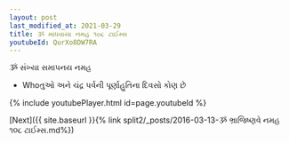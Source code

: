 ```yaml
---
layout: post
last_modified_at: 2021-03-29
title: ૐ માધવાયા નમહ ૧૦૮ ટાઈમ્સ
youtubeId: QurXo8DW7RA
---
```

 
 
 ૐ સંખ્યા સમાપનય નમહ  
 
 -  Whoતુઓ અને ચંદ્ર પર્વની પૂર્ણાહુતિના દિવસો કોણ છે 
 
  
 
  
 
 
 
 
 
 


{% include youtubePlayer.html id=page.youtubeId %}
 
[Next]({{ site.baseurl }}{% link  split2/_posts/2016-03-13-ૐ ભ્રાજિષ્ણવે નમહ ૧૦૮ ટાઈમ્સ.md%})
 
